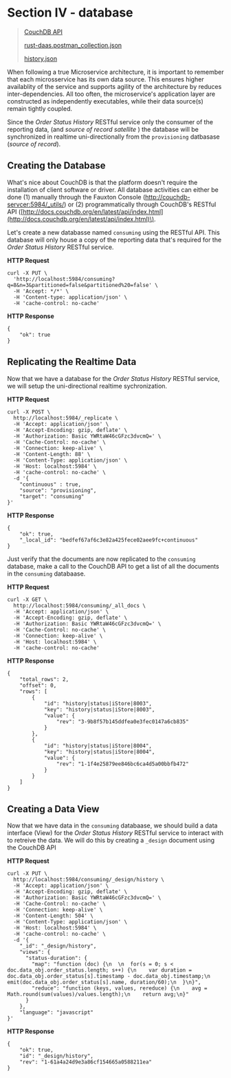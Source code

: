 # Section IV - database

> [CouchDB API](http://docs.couchdb.org/en/latest/api/index.html)
>
> [rust-daas.postman\_collection.json](https://github.com/dsietz/rust-daas/blob/master/tests/rust-daas.postman_collection.json)
>
> [history.json](https://github.com/dsietz/rust-daas/blob/master/tests/database/_design/history.json)

When following a true Microservice architecture, it is important to remember that each microsservice has its own data source. This ensures higher availablity of the service and supports agility of the architecture by reduces inter-dependencies. All too often, the microservice's application layer are constructed as independently executables, while their data source\(s\) remain tightly coupled.

Since the _Order Status History_ RESTful service only the consumer of the reporting data, \(and _source of record satellite_ \) the database will be synchronized in realtime uni-directionally from the `provisioning` datbasase \(_source of record_\).

## Creating the Database

What's nice about CouchDB is that the platform doesn't require the installation of client software or driver. All database activities can either be done \(1\) manually through the Fauxton Console \([http://couchdb-servcer:5984/\_utils/](http://couchdb-servcer:5984/_utils/)\) or \(2\) programmatically through CouchDB's RESTful API \([http://docs.couchdb.org/en/latest/api/index.html](http://docs.couchdb.org/en/latest/api/index.html)\).

Let's create a new databasse named `consuming` using the RESTful API. This database will only house a copy of the reporting data that's required for the _Order Status History_ RESTful service.

**HTTP Request**

```text
curl -X PUT \
  'http://localhost:5984/consuming?q=8&n=3&partitioned=false&partitioned%20=false' \
  -H 'Accept: */*' \
  -H 'Content-type: application/json' \
  -H 'cache-control: no-cache'
```

**HTTP Response**

```text
{
    "ok": true
}
```

## Replicating the Realtime Data

Now that we have a database for the _Order Status History_ RESTful service, we will setup the uni-directional realtime sychronization.

**HTTP Request**

```text
curl -X POST \
  http://localhost:5984/_replicate \
  -H 'Accept: application/json' \
  -H 'Accept-Encoding: gzip, deflate' \
  -H 'Authorization: Basic YWRtaW46cGFzc3dvcmQ=' \
  -H 'Cache-Control: no-cache' \
  -H 'Connection: keep-alive' \
  -H 'Content-Length: 88' \
  -H 'Content-Type: application/json' \
  -H 'Host: localhost:5984' \
  -H 'cache-control: no-cache' \
  -d '{
    "continuous" : true,
    "source": "provisioning",
    "target": "consuming"
}'
```

**HTTP Response**

```text
{
    "ok": true,
    "_local_id": "bedfef67af6c3e82a425fece02aee9fc+continuous"
}
```

Just verify that the documents are now replicated to the `consuming` database, make a call to the CouchDB API to get a list of all the documents in the `consuming` databaase.

**HTTP Request**

```text
curl -X GET \
  http://localhost:5984/consuming/_all_docs \
  -H 'Accept: application/json' \
  -H 'Accept-Encoding: gzip, deflate' \
  -H 'Authorization: Basic YWRtaW46cGFzc3dvcmQ=' \
  -H 'Cache-Control: no-cache' \
  -H 'Connection: keep-alive' \
  -H 'Host: localhost:5984' \
  -H 'cache-control: no-cache'
```

**HTTP Response**

```text
{
    "total_rows": 2,
    "offset": 0,
    "rows": [
        {
            "id": "history|status|iStore|8003",
            "key": "history|status|iStore|8003",
            "value": {
                "rev": "3-9b8f57b145ddfea0e3fec0147a6cb835"
            }
        },
        {
            "id": "history|status|iStore|8004",
            "key": "history|status|iStore|8004",
            "value": {
                "rev": "1-1f4e25879ee846bc6ca4d5a00bbfb472"
            }
        }
    ]
}
```

## Creating a Data View

Now that we have data in the `consuming` databaase, we should build a data interface \(View\) for the _Order Status History_ RESTful service to interact with to retreive the data. We will do this by creating a `_design` document using the CouchDB API

**HTTP Request**

```text
curl -X PUT \
  http://localhost:5984/consuming/_design/history \
  -H 'Accept: application/json' \
  -H 'Accept-Encoding: gzip, deflate' \
  -H 'Authorization: Basic YWRtaW46cGFzc3dvcmQ=' \
  -H 'Cache-Control: no-cache' \
  -H 'Connection: keep-alive' \
  -H 'Content-Length: 504' \
  -H 'Content-Type: application/json' \
  -H 'Host: localhost:5984' \
  -H 'cache-control: no-cache' \
  -d '{
    "_id": "_design/history",
    "views": {
      "status-duration": {
        "map": "function (doc) {\n  \n  for(s = 0; s < doc.data_obj.order_status.length; s++) {\n    var duration = doc.data_obj.order_status[s].timestamp - doc.data_obj.timestamp;\n    emit(doc.data_obj.order_status[s].name, duration/60);\n  }\n}",
        "reduce": "function (keys, values, rereduce) {\n    avg = Math.round(sum(values)/values.length);\n    return avg;\n}"
      }
    },
    "language": "javascript"
}'
```

**HTTP Response**

```text
{
    "ok": true,
    "id": "_design/history",
    "rev": "1-61a4a24d9e3a86cf154665a0588211ea"
}
```

